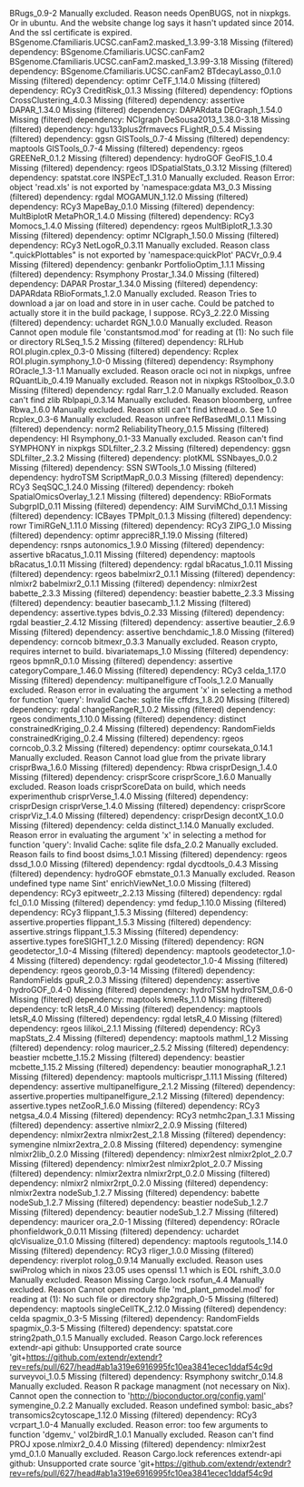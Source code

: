 BRugs_0.9-2	Manually excluded. Reason needs OpenBUGS, not in nixpkgs. Or in ubuntu. And the website change log says it hasn't updated since 2014. And the ssl certificate is expired.
BSgenome.Cfamiliaris.UCSC.canFam2.masked_1.3.99-3.18	Missing (filtered) dependency: BSgenome.Cfamiliaris.UCSC.canFam2
BSgenome.Cfamiliaris.UCSC.canFam2.masked_1.3.99-3.18	Missing (filtered) dependency: BSgenome.Cfamiliaris.UCSC.canFam2
BTdecayLasso_0.1.0	Missing (filtered) dependency: optimr
CeTF_1.14.0	Missing (filtered) dependency: RCy3
CreditRisk_0.1.3	Missing (filtered) dependency: fOptions
CrossClustering_4.0.3	Missing (filtered) dependency: assertive
DAPAR_1.34.0	Missing (filtered) dependency: DAPARdata
DEGraph_1.54.0	Missing (filtered) dependency: NCIgraph
DeSousa2013_1.38.0-3.18	Missing (filtered) dependency: hgu133plus2frmavecs
FLightR_0.5.4	Missing (filtered) dependency: ggsn
GISTools_0.7-4	Missing (filtered) dependency: maptools
GISTools_0.7-4	Missing (filtered) dependency: rgeos
GREENeR_0.1.2	Missing (filtered) dependency: hydroGOF
GeoFIS_1.0.4	Missing (filtered) dependency: rgeos
IDSpatialStats_0.3.12	Missing (filtered) dependency: spatstat.core
INSPEcT_1.31.0	Manually excluded. Reason Error: object 'read.xls' is not exported by 'namespace:gdata
M3_0.3	Missing (filtered) dependency: rgdal
MOGAMUN_1.12.0	Missing (filtered) dependency: RCy3
MapeBay_0.1.0	Missing (filtered) dependency: MultBiplotR
MetaPhOR_1.4.0	Missing (filtered) dependency: RCy3
Momocs_1.4.0	Missing (filtered) dependency: rgeos
MultBiplotR_1.3.30	Missing (filtered) dependency: optimr
NCIgraph_1.50.0	Missing (filtered) dependency: RCy3
NetLogoR_0.3.11	Manually excluded. Reason class ".quickPlottables" is not exported by 'namespace:quickPlot'
PACVr_0.9.4	Missing (filtered) dependency: genbankr
PortfolioOptim_1.1.1	Missing (filtered) dependency: Rsymphony
Prostar_1.34.0	Missing (filtered) dependency: DAPAR
Prostar_1.34.0	Missing (filtered) dependency: DAPARdata
RBioFormats_1.2.0	Manually excluded. Reason Tries to download a jar on load and store in in user cache. Could be patched to actually store it in the build package, I suppose.
RCy3_2.22.0	Missing (filtered) dependency: uchardet
RGN_1.0.0	Manually excluded. Reason Cannot open module file 'constantsmod.mod' for reading at (1): No such file or directory
RLSeq_1.5.2	Missing (filtered) dependency: RLHub
ROI.plugin.cplex_0.3-0	Missing (filtered) dependency: Rcplex
ROI.plugin.symphony_1.0-0	Missing (filtered) dependency: Rsymphony
ROracle_1.3-1.1	Manually excluded. Reason oracle oci not in nixpkgs, unfree
RQuantLib_0.4.19	Manually excluded. Reason not in nixpkgs
RStoolbox_0.3.0	Missing (filtered) dependency: rgdal
Rarr_1.2.0	Manually excluded. Reason can't find zlib
Rblpapi_0.3.14	Manually excluded. Reason bloomberg, unfree
Rbwa_1.6.0	Manually excluded. Reason still can't find kthread.o. See 1.0
Rcplex_0.3-6	Manually excluded. Reason unfree
RefBasedMI_0.1.1	Missing (filtered) dependency: norm2
ReliabilityTheory_0.1.5	Missing (filtered) dependency: HI
Rsymphony_0.1-33	Manually excluded. Reason can't find SYMPHONY in nixpkgs
SDLfilter_2.3.2	Missing (filtered) dependency: ggsn
SDLfilter_2.3.2	Missing (filtered) dependency: plotKML
SSNbayes_0.0.2	Missing (filtered) dependency: SSN
SWTools_1.0	Missing (filtered) dependency: hydroTSM
ScriptMapR_0.0.3	Missing (filtered) dependency: RCy3
SeqSQC_1.24.0	Missing (filtered) dependency: rbokeh
SpatialOmicsOverlay_1.2.1	Missing (filtered) dependency: RBioFormats
SubgrpID_0.11	Missing (filtered) dependency: AIM
SurviMChd_0.1.1	Missing (filtered) dependency: ICBayes
TPMplt_0.1.3	Missing (filtered) dependency: rowr
TimiRGeN_1.11.0	Missing (filtered) dependency: RCy3
ZIPG_1.0	Missing (filtered) dependency: optimr
appreci8R_1.19.0	Missing (filtered) dependency: rsnps
autonomics_1.9.0	Missing (filtered) dependency: assertive
bRacatus_1.0.11	Missing (filtered) dependency: maptools
bRacatus_1.0.11	Missing (filtered) dependency: rgdal
bRacatus_1.0.11	Missing (filtered) dependency: rgeos
babelmixr2_0.1.1	Missing (filtered) dependency: nlmixr2
babelmixr2_0.1.1	Missing (filtered) dependency: nlmixr2est
babette_2.3.3	Missing (filtered) dependency: beastier
babette_2.3.3	Missing (filtered) dependency: beautier
basecamb_1.1.2	Missing (filtered) dependency: assertive.types
bdvis_0.2.33	Missing (filtered) dependency: rgdal
beastier_2.4.12	Missing (filtered) dependency: assertive
beautier_2.6.9	Missing (filtered) dependency: assertive
benchdamic_1.8.0	Missing (filtered) dependency: corncob
bitmexr_0.3.3	Manually excluded. Reason crypto, requires internet to build. 
bivariatemaps_1.0	Missing (filtered) dependency: rgeos
bpmnR_0.1.0	Missing (filtered) dependency: assertive
categoryCompare_1.46.0	Missing (filtered) dependency: RCy3
celda_1.17.0	Missing (filtered) dependency: multipanelfigure
cfTools_1.2.0	Manually excluded. Reason error in evaluating the argument 'x' in selecting a method for function 'query': Invalid Cache: sqlite file
cffdrs_1.8.20	Missing (filtered) dependency: rgdal
changeRangeR_1.0.2	Missing (filtered) dependency: rgeos
condiments_1.10.0	Missing (filtered) dependency: distinct
constrainedKriging_0.2.4	Missing (filtered) dependency: RandomFields
constrainedKriging_0.2.4	Missing (filtered) dependency: rgeos
corncob_0.3.2	Missing (filtered) dependency: optimr
coursekata_0.14.1	Manually excluded. Reason Cannot load glue from the private library
crisprBwa_1.6.0	Missing (filtered) dependency: Rbwa
crisprDesign_1.4.0	Missing (filtered) dependency: crisprScore
crisprScore_1.6.0	Manually excluded. Reason loads crisprScoreData on build, which needs experimenthub
crisprVerse_1.4.0	Missing (filtered) dependency: crisprDesign
crisprVerse_1.4.0	Missing (filtered) dependency: crisprScore
crisprViz_1.4.0	Missing (filtered) dependency: crisprDesign
decontX_1.0.0	Missing (filtered) dependency: celda
distinct_1.14.0	Manually excluded. Reason error in evaluating the argument 'x' in selecting a method for function 'query': Invalid Cache: sqlite file
dsfa_2.0.2	Manually excluded. Reason fails to find boost
dsims_1.0.1	Missing (filtered) dependency: rgeos
dssd_1.0.0	Missing (filtered) dependency: rgdal
dycdtools_0.4.3	Missing (filtered) dependency: hydroGOF
ebmstate_0.1.3	Manually excluded. Reason undefined type name Sint'
enrichViewNet_1.0.0	Missing (filtered) dependency: RCy3
epitweetr_2.2.13	Missing (filtered) dependency: rgdal
fcl_0.1.0	Missing (filtered) dependency: ymd
fedup_1.10.0	Missing (filtered) dependency: RCy3
flippant_1.5.3	Missing (filtered) dependency: assertive.properties
flippant_1.5.3	Missing (filtered) dependency: assertive.strings
flippant_1.5.3	Missing (filtered) dependency: assertive.types
foreSIGHT_1.2.0	Missing (filtered) dependency: RGN
geodetector_1.0-4	Missing (filtered) dependency: maptools
geodetector_1.0-4	Missing (filtered) dependency: rgdal
geodetector_1.0-4	Missing (filtered) dependency: rgeos
georob_0.3-14	Missing (filtered) dependency: RandomFields
gpuR_2.0.3	Missing (filtered) dependency: assertive
hydroGOF_0.4-0	Missing (filtered) dependency: hydroTSM
hydroTSM_0.6-0	Missing (filtered) dependency: maptools
kmeRs_1.1.0	Missing (filtered) dependency: tcR
letsR_4.0	Missing (filtered) dependency: maptools
letsR_4.0	Missing (filtered) dependency: rgdal
letsR_4.0	Missing (filtered) dependency: rgeos
lilikoi_2.1.1	Missing (filtered) dependency: RCy3
mapStats_2.4	Missing (filtered) dependency: maptools
mathml_1.2	Missing (filtered) dependency: rolog
mauricer_2.5.2	Missing (filtered) dependency: beastier
mcbette_1.15.2	Missing (filtered) dependency: beastier
mcbette_1.15.2	Missing (filtered) dependency: beautier
monographaR_1.2.1	Missing (filtered) dependency: maptools
multicrispr_1.11.1	Missing (filtered) dependency: assertive
multipanelfigure_2.1.2	Missing (filtered) dependency: assertive.properties
multipanelfigure_2.1.2	Missing (filtered) dependency: assertive.types
netZooR_1.6.0	Missing (filtered) dependency: RCy3
netgsa_4.0.4	Missing (filtered) dependency: RCy3
netmhc2pan_1.3.1	Missing (filtered) dependency: assertive
nlmixr2_2.0.9	Missing (filtered) dependency: nlmixr2extra
nlmixr2est_2.1.8	Missing (filtered) dependency: symengine
nlmixr2extra_2.0.8	Missing (filtered) dependency: symengine
nlmixr2lib_0.2.0	Missing (filtered) dependency: nlmixr2est
nlmixr2plot_2.0.7	Missing (filtered) dependency: nlmixr2est
nlmixr2plot_2.0.7	Missing (filtered) dependency: nlmixr2extra
nlmixr2rpt_0.2.0	Missing (filtered) dependency: nlmixr2
nlmixr2rpt_0.2.0	Missing (filtered) dependency: nlmixr2extra
nodeSub_1.2.7	Missing (filtered) dependency: babette
nodeSub_1.2.7	Missing (filtered) dependency: beastier
nodeSub_1.2.7	Missing (filtered) dependency: beautier
nodeSub_1.2.7	Missing (filtered) dependency: mauricer
ora_2.0-1	Missing (filtered) dependency: ROracle
phonfieldwork_0.0.11	Missing (filtered) dependency: uchardet
qlcVisualize_0.1.0	Missing (filtered) dependency: maptools
regutools_1.14.0	Missing (filtered) dependency: RCy3
rliger_1.0.0	Missing (filtered) dependency: riverplot
rolog_0.9.14	Manually excluded. Reason uses swiProlog which in nixos 23.05 uses openssl 1.1 which is EOL
rshift_3.0.0	Manually excluded. Reason Missing Cargo.lock
rsofun_4.4	Manually excluded. Reason  Cannot open module file 'md_plant_pmodel.mod' for reading at (1): No such file or directory
shp2graph_0-5	Missing (filtered) dependency: maptools
singleCellTK_2.12.0	Missing (filtered) dependency: celda
spagmix_0.3-5	Missing (filtered) dependency: RandomFields
spagmix_0.3-5	Missing (filtered) dependency: spatstat.core
string2path_0.1.5	Manually excluded. Reason Cargo.lock references extendr-api github: Unsupported crate source 'git+https://github.com/extendr/extendr?rev=refs/pull/627/head#ab1a319e6916995fc10ea3841ecec1ddaf54c9d
surveyvoi_1.0.5	Missing (filtered) dependency: Rsymphony
switchr_0.14.8	Manually excluded. Reason R package managment (not necessary on Nix). Cannot open the connection to 'http://bioconductor.org/config.yaml'
symengine_0.2.2	Manually excluded. Reason undefined symbol: basic_abs?
transomics2cytoscape_1.12.0	Missing (filtered) dependency: RCy3
vcrpart_1.0-4	Manually excluded. Reason error: too few arguments to function 'dgemv_'
vol2birdR_1.0.1	Manually excluded. Reason can't find PROJ
xpose.nlmixr2_0.4.0	Missing (filtered) dependency: nlmixr2est
ymd_0.1.0	Manually excluded. Reason Cargo.lock references extendr-api github: Unsupported crate source 'git+https://github.com/extendr/extendr?rev=refs/pull/627/head#ab1a319e6916995fc10ea3841ecec1ddaf54c9d
